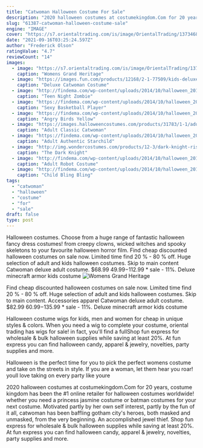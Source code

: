 ```yaml
---
title: "Catwoman Halloween Costume For Sale"
description: "2020 halloween costumes at costumekingdom.Com for 20 years, costume kingdom has been the #1 online retailer for halloween costumes worldwide! whether you need a princess jasmine costume or batman costumes for your next costume"
slug: "61387-catwoman-halloween-costume-sale"
engine: "IMAGE"
cover: "https://s7.orientaltrading.com/is/image/OrientalTrading/13734687?$PDP_VIEWER_IMAGE$"
date: "2021-09-16T03:25:24.597Z"
author: "Frederick Olson"
ratingValue: "4.7"
reviewCount: "14"
images:
  - image: "https://s7.orientaltrading.com/is/image/OrientalTrading/13734687?$PDP_VIEWER_IMAGE$"
    caption: "Womens Grand Heritage"
  - image: "https://images.fun.com/products/12168/2-1-77509/kids-deluxe-catwoman-costume.jpg"
    caption: "Deluxe Catwoman Costume"
  - image: "http://findema.com/wp-content/uploads/2014/10/halloween_20142399.jpg"
    caption: "Teen Night Zombie"
  - image: "https://findema.com/wp-content/uploads/2014/10/halloween_20142534.jpg"
    caption: "Sexy Basketball Player"
  - image: "https://findema.com/wp-content/uploads/2014/10/halloween_201433.jpg"
    caption: "Angry Birds Yellow"
  - image: "https://images.halloweencostumes.com/products/31783/1-1/adult-classic-catwoman-costume.jpg"
    caption: "Adult Classic Catwoman"
  - image: "https://findema.com/wp-content/uploads/2014/10/halloween_20142481.jpg"
    caption: "Adult Authentic Starchild"
  - image: "http://img.wondercostumes.com/products/12-3/dark-knight-rises-batman-costume.jpg"
    caption: "The Dark Knight"
  - image: "http://findema.com/wp-content/uploads/2014/10/halloween_20144902.jpg"
    caption: "Adult Robot Costume"
  - image: "http://findema.com/wp-content/uploads/2014/10/halloween_20143318.jpg"
    caption: "Child Bling Bling"
tags:
  - "catwoman"
  - "halloween"
  - "costume"
  - "for"
  - "sale"
draft: false
type: post
---
```


Halloween costumes. Choose from a huge range of fantastic halloween fancy dress costumes! from creepy clowns, wicked witches and spooky skeletons to your favourite halloween horror film. Find cheap discounted halloween costumes on sale now. Limited time find 20 % - 80 % off. Huge selection of adult and kids halloween costumes. Skip to main content  Catwoman deluxe adult costume. $68.99 $49.99-$112.99 * sale - 11%. Deluxe minecraft armor kids costume
![Womens Grand Heritage](https://s7.orientaltrading.com/is/image/OrientalTrading/13734687?$PDP_VIEWER_IMAGE$ "Womens Grand Heritage")

Find cheap discounted halloween costumes on sale now. Limited time find 20 % - 80 % off. Huge selection of adult and kids halloween costumes. Skip to main content. Accessories apparel  Catwoman deluxe adult costume. $82.99 $60.99-$135.99 * sale - 11%. Deluxe minecraft armor kids costume
<!--inArticleAds-->

<!--galleryOne-->

Halloween costume wigs for kids, men and women for cheap in unique styles & colors. When you need a wig to complete your costume, oriental trading has wigs for sale! in fact, you'll find a fullShop fun express for wholesale & bulk halloween supplies while saving at least 20%. At fun express you can find halloween candy, apparel & jewelry, novelties, party supplies and more.
<!--inArticleAds-->

<!--galleryTwo-->

Halloween is the perfect time for you to pick the perfect womens costume and take on the streets in style. If you are a woman, let them hear you roar! youll love taking on every party like youre
<!--galleryThree-->

2020 halloween costumes at costumekingdom.Com for 20 years, costume kingdom has been the #1 online retailer for halloween costumes worldwide! whether you need a princess jasmine costume or batman costumes for your next costume. Motivated partly by her own self interest, partly by the fun of it all, catwoman has been baffling gotham city's heroes, both masked and unmasked, from the very beginning. An accomplished jewel thief. Shop fun express for wholesale & bulk halloween supplies while saving at least 20%. At fun express you can find halloween candy, apparel & jewelry, novelties, party supplies and more.